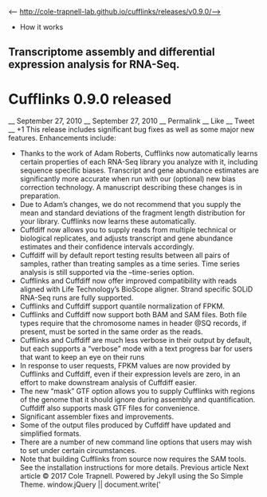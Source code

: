 <-- http://cole-trapnell-lab.github.io/cufflinks/releases/v0.9.0/-->

* How it works
## Transcriptome assembly and differential expression analysis for RNA-Seq.
# Cufflinks 0.9.0 released
__ September 27, 2010 __ September 27, 2010 __ Permalink __ Like __ Tweet __ +1
This release includes significant bug fixes as well as some major new features. Enhancements include:
* Thanks to the work of Adam Roberts, Cufflinks now automatically learns certain properties of each RNA-Seq library you analyze with it, including sequence specific biases. Transcript and gene abundance estimates are significantly more accurate when run with our (optional) new bias correction technology. A manuscript describing these changes is in preparation.
* Due to Adam’s changes, we do not recommend that you supply the mean and standard deviations of the fragment length distribution for your library. Cufflinks now learns these automatically.
* Cuffdiff now allows you to supply reads from multiple technical or biological replicates, and adjusts transcript and gene abundance estimates and their confidence intervals accordingly.
* Cuffdiff will by default report testing results between all pairs of samples, rather than treating samples as a time series. Time series analysis is still supported via the –time-series option.
* Cufflinks and Cuffdiff now offer improved compatibility with reads aligned with Life Technology’s BioScope aligner. Strand specific SOLiD RNA-Seq runs are fully supported.
* Cufflinks and Cuffdiff support quantile normalization of FPKM.
* Cufflinks and Cuffdiff now support both BAM and SAM files. Both file types require that the chromosome names in header @SQ records, if present, must be sorted in the same order as the reads.
* Cufflinks and Cuffdiff are much less verbose in their output by default, but each supports a “verbose” mode with a text progress bar for users that want to keep an eye on their runs
* In response to user requests, FPKM values are now provided by Cufflinks and Cuffdiff, even if their expression levels are zero, in an effort to make downstream analysis of Cuffdiff easier.
* The new “mask” GTF option allows you to supply Cufflinks with regions of the genome that it should ignore during assembly and quantification. Cuffdiff also supports mask GTF files for convenience.
* Significant assembler fixes and improvements.
* Some of the output files produced by Cuffdiff have updated and simplified formats.
* There are a number of new command line options that users may wish to set under certain circumstances.
* Note that building Cufflinks from source now requires the SAM tools. See the installation instructions for more details.
Previous article Next article
© 2017 Cole Trapnell. Powered by Jekyll using the So Simple Theme.
window.jQuery || document.write('<script src="http://cole-trapnell- lab.github.io/cufflinks/assets/js/vendor/jquery-1.9.1.min.js"><\/script>') var _gaq = _gaq || []; var pluginUrl = '//www.google- analytics.com/plugins/ga/inpage_linkid.js'; _gaq.push(['_require', 'inpage_linkid', pluginUrl]); _gaq.push(['_setAccount', 'UA-6101038-2']); _gaq.push(['_trackPageview']); (function() { var ga = document.createElement('script'); ga.type = 'text/javascript'; ga.async = true; ga.src = ('https:' == document.location.protocol ? 'https://ssl' : 'http://www') + '.google-analytics.com/ga.js'; var s = document.getElementsByTagName('script')[0]; s.parentNode.insertBefore(ga, s); })();